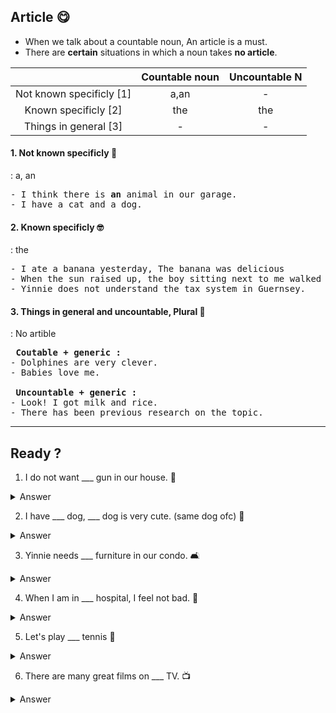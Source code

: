 
## Article :yum:

- When we talk about a countable noun, An article is a must.
- There are <strong>certain</strong> situations in which a noun takes <strong>no article</strong>.

|              | Countable noun | Uncountable N |
| :---:        |     :---:      |         :---: |
| Not known specificly [1]  |  a,an     | -    |
| Known specificly  [2] | the       | the     |
| Things in general [3] | - | - |


#### 1. Not known specificly :woozy_face:
: a, an
<pre>
- I think there is <strong>an</strong> animal in our garage.
- I have a cat and a dog.
</pre>

#### 2. Known specificly :nerd_face:
: the
<pre>
- I ate a banana yesterday, The banana was delicious
- When the sun raised up, the boy sitting next to me walked away.
- Yinnie does not understand the tax system in Guernsey.
</pre>

#### 3. Things in general and uncountable, Plural :hankey:
: No artible
<pre>
<strong> Coutable + generic :</strong>
- Dolphines are very clever.
- Babies love me.

<strong> Uncountable + generic : </strong>
- Look! I got milk and rice.
- There has been previous research on the topic.
</pre>

_______________________________

## Ready ?
1. I do not want ___ gun in our house. :house_with_garden:
<details><summary>Answer</summary>
<p>
<pre>
a
</pre>
</p>
</details>

2. I have ___ dog, ___ dog is very cute. (same dog ofc) :guide_dog:
<details><summary>Answer</summary>
<p>
<pre>
a, the
</pre>
</p>
</details>

3. Yinnie needs ___ furniture in our condo. :couch_and_lamp:
<details><summary>Answer</summary>
<p>
<pre>
No article : funiture is an uncountable and not specific here
</pre>
</p>
</details>

4. When I am in ___ hospital, I feel not bad. :hospital:
<details><summary>Answer</summary>
<p>
<pre>
a / the
</pre>
</p>
</details>

5. Let's play ___ tennis :tennis:
<details><summary>Answer</summary>
<p>
<pre>
No article : general tennis
</pre>
</p>
</details>

6. There are many great films on ___ TV. :tv:
<details><summary>Answer</summary>
<p>
<pre>
No article / the
</pre>
</p>
</details>

